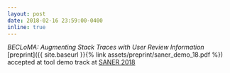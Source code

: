 ```yaml
---
layout: post
date: 2018-02-16 23:59:00-0400
inline: true
---
```


*BECLoMA: Augmenting Stack Traces with User Review Information* [preprint]({{ site.baseurl }}{% link assets/preprint/saner_demo_18.pdf %}) accepted at tool demo track at [SANER 2018](http://saner.unimol.it)
